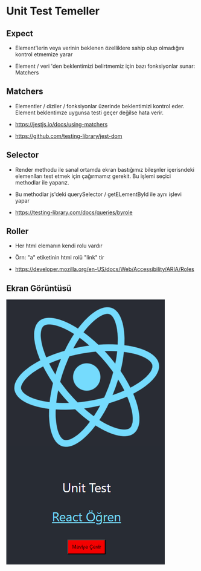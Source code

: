 <h1>Unit Test Temeller</h1>

<h2>Expect</h2>


- Element'lerin veya verinin beklenen özelliklere sahip olup olmadığını kontrol etmemize yarar

- Element / veri 'den beklentimizi belirtmemiz için bazı fonksiyonlar sunar: Matchers

 <h2>Matchers</h2>


- Elementler / diziler / fonksiyonlar üzerinde beklentimizi kontrol eder. Element beklentimze uygunsa testi geçer değilse hata verir.

- https://jestjs.io/docs/using-matchers
- https://github.com/testing-library/jest-dom

<h2>Selector</h2>


- Render methodu ile sanal ortamda ekran bastığımız bileşnler içerisndeki elemenlları test etmek için çağırmamız gerekit. Bu işlemi seçici methodlar ile yaparız.

- Bu methodlar js'deki querySelector / getELementById ile aynı işlevi yapar

- https://testing-library.com/docs/queries/byrole


<h2>Roller</h2>

- Her html elemanın kendi rolu vardır

- Örn: "a" etiketinin html rolü "link" tir

- https://developer.mozilla.org/en-US/docs/Web/Accessibility/ARIA/Roles



<h2>Ekran Görüntüsü</h2>

![](./public/unittest1.png)